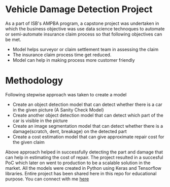 # Vehicle Damage Detection Project
As a part of ISB's AMPBA program, a capstone project was undertaken in which the business objective was use data science technoques to automate or semi-automate insurance claim process so that following objectives can be met.

* Model helps surveyor or claim settlement team in assessing the claim
* The insurance claim process time get reduced.
* Model can help in making process more customer friendly

# Methodology
Following stepwise approach was taken to create a model
* Create an object detection model that can detect whether there is a car in the given picture (A Sanity Check Model)
* Create another object detection model that can detect which part of the car is visible in the picture
* Create an image segmentation model that can detect whether there is a damage(scratch, dent, breakage) on the detected part
* Create a cost estimation model that can give approximate repair cost for the given claim

Above approach helped in successfully detecting the part and damage that can help in estimating the cost of repair. The project resulted in a succesful PoC which later on went to production to be a scalable solution in the market.
All the models were created in Python using Keras and Tensorflow libraries. Entire project has been shared here in this repo for educational purpose.
You can connect with me [here](https://grvsrm.github.io/)
